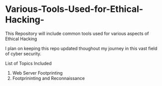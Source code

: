 # Various-Tools-Used-for-Ethical-Hacking-

This Repository will include common tools used for various aspects of Ethical Hacking

I plan on keeping this repo updated thoughout my journey in this vast field of cyber security. 

List of Topics Included
1. Web Server Footprinting
2. Footprininting and Reconnaissance
